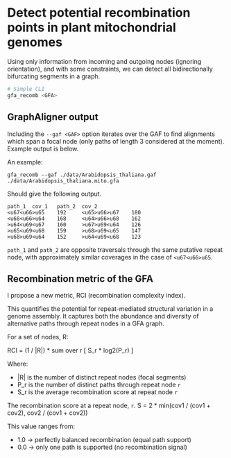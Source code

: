 # Detect potential recombination points in plant mitochondrial genomes

Using only information from incoming and outgoing nodes (ignoring orientation), and with some constraints, we can detect all bidirectionally bifurcating segments in a graph.

```bash
# Simple CLI
gfa_recomb <GFA>
```
## GraphAligner output

Including the `--gaf <GAF>` option iterates over the GAF to find alignments which span a focal node (only paths of length 3 considered at the moment). Example output is below.

An example:

```
gfa_recomb --gaf ./data/Arabidopsis_thaliana.gaf ./data/Arabidopsis_thaliana.mito.gfa
```
Should give the following output.

```
path_1  cov_1   path_2  cov_2
<u67<u66>u65    192     <u65>u66>u67    180
<u68<u66>u64    168     <u64>u66>u68    162
>u64<u69<u67    160     >u67>u69<u64    126
>u65<u69<u68    159     >u68>u69<u65    147
>u68>u69<u64    152     >u64<u69<u68    123
```

`path_1` and `path_2` are opposite traversals through the same putative repeat node, with approximately similar coverages in the case of `<u67<u66>u65`.

## Recombination metric of the GFA

I propose a new metric, RCI (recombination complexity index).

This quantifies the potential for repeat-mediated structural variation in a genome assembly. It captures both the abundance and diversity of alternative paths through repeat nodes in a GFA graph.

For a set of nodes, R:

RCI = (1 / |R|) * sum over r [ S_r * log2(P_r) ]

Where:
- |R| is the number of distinct repeat nodes (focal segments)
- P_r is the number of distinct paths through repeat node `r`
- S_r is the average recombination score at repeat node `r`

The recombination score at a repeat node, `r`.
S = 2 * min(cov1 / (cov1 + cov2), cov2 / (cov1 + cov2))

This value ranges from:
- 1.0 → perfectly balanced recombination (equal path support)
- 0.0 → only one path is supported (no recombination signal)
